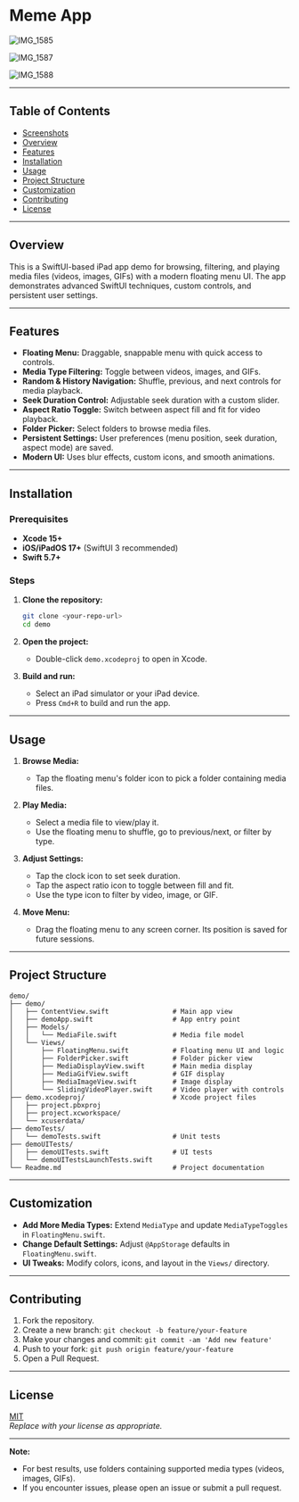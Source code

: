# Meme App

<!--
## Screenshots

_Add screenshots of your app here. For example:_

| Home Screen | Media Player | Floating Menu |
|-------------|-------------|--------------|
| ![Home](screenshots/home.png) | ![Player](screenshots/player.png) | ![Menu](screenshots/menu.png) |
-->

![IMG_1585](https://github.com/user-attachments/assets/906fad56-88bb-43f4-a579-4a3fb8127850)

![IMG_1587](https://github.com/user-attachments/assets/501179aa-f9cc-45f1-a1f0-205216b51889)

![IMG_1588](https://github.com/user-attachments/assets/10270c60-87e2-4ced-bce4-2f03cf9b223b)


---

## Table of Contents

- [Screenshots](#screenshots)
- [Overview](#overview)
- [Features](#features)
- [Installation](#installation)
- [Usage](#usage)
- [Project Structure](#project-structure)
- [Customization](#customization)
- [Contributing](#contributing)
- [License](#license)

---

## Overview

This is a SwiftUI-based iPad app demo for browsing, filtering, and playing media files (videos, images, GIFs) with a modern floating menu UI. The app demonstrates advanced SwiftUI techniques, custom controls, and persistent user settings.

---

## Features

- **Floating Menu:** Draggable, snappable menu with quick access to controls.
- **Media Type Filtering:** Toggle between videos, images, and GIFs.
- **Random & History Navigation:** Shuffle, previous, and next controls for media playback.
- **Seek Duration Control:** Adjustable seek duration with a custom slider.
- **Aspect Ratio Toggle:** Switch between aspect fill and fit for video playback.
- **Folder Picker:** Select folders to browse media files.
- **Persistent Settings:** User preferences (menu position, seek duration, aspect mode) are saved.
- **Modern UI:** Uses blur effects, custom icons, and smooth animations.

---

## Installation

### Prerequisites

- **Xcode 15+**
- **iOS/iPadOS 17+** (SwiftUI 3 recommended)
- **Swift 5.7+**

### Steps

1. **Clone the repository:**

   ```sh
   git clone <your-repo-url>
   cd demo
   ```

2. **Open the project:**

   - Double-click `demo.xcodeproj` to open in Xcode.

3. **Build and run:**
   - Select an iPad simulator or your iPad device.
   - Press `Cmd+R` to build and run the app.

---

## Usage

1. **Browse Media:**

   - Tap the floating menu's folder icon to pick a folder containing media files.

2. **Play Media:**

   - Select a media file to view/play it.
   - Use the floating menu to shuffle, go to previous/next, or filter by type.

3. **Adjust Settings:**

   - Tap the clock icon to set seek duration.
   - Tap the aspect ratio icon to toggle between fill and fit.
   - Use the type icon to filter by video, image, or GIF.

4. **Move Menu:**
   - Drag the floating menu to any screen corner. Its position is saved for future sessions.

---

## Project Structure

```
demo/
├── demo/
│   ├── ContentView.swift                # Main app view
│   ├── demoApp.swift                    # App entry point
│   ├── Models/
│   │   └── MediaFile.swift              # Media file model
│   └── Views/
│       ├── FloatingMenu.swift           # Floating menu UI and logic
│       ├── FolderPicker.swift           # Folder picker view
│       ├── MediaDisplayView.swift       # Main media display
│       ├── MediaGifView.swift           # GIF display
│       ├── MediaImageView.swift         # Image display
│       └── SlidingVideoPlayer.swift     # Video player with controls
├── demo.xcodeproj/                      # Xcode project files
│   ├── project.pbxproj
│   ├── project.xcworkspace/
│   └── xcuserdata/
├── demoTests/
│   └── demoTests.swift                  # Unit tests
├── demoUITests/
│   ├── demoUITests.swift                # UI tests
│   └── demoUITestsLaunchTests.swift
└── Readme.md                            # Project documentation
```

---

## Customization

- **Add More Media Types:** Extend `MediaType` and update `MediaTypeToggles` in `FloatingMenu.swift`.
- **Change Default Settings:** Adjust `@AppStorage` defaults in `FloatingMenu.swift`.
- **UI Tweaks:** Modify colors, icons, and layout in the `Views/` directory.

---

## Contributing

1. Fork the repository.
2. Create a new branch: `git checkout -b feature/your-feature`
3. Make your changes and commit: `git commit -am 'Add new feature'`
4. Push to your fork: `git push origin feature/your-feature`
5. Open a Pull Request.

---

## License

[MIT](LICENSE)  
_Replace with your license as appropriate._

---

**Note:**

- For best results, use folders containing supported media types (videos, images, GIFs).
- If you encounter issues, please open an issue or submit a pull request.
